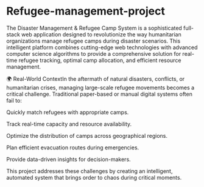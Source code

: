 ﻿# Refugee-management-project
The Disaster Management & Refugee Camp System is a sophisticated full-stack web application designed to revolutionize the way humanitarian organizations manage refugee camps during disaster scenarios. This intelligent platform combines cutting-edge web technologies with advanced computer science algorithms to provide a comprehensive solution for real-time refugee tracking, optimal camp allocation, and efficient resource management.

🌍 Real-World ContextIn the aftermath of natural disasters, conflicts, or humanitarian crises, managing large-scale refugee movements becomes a critical challenge. Traditional paper-based or manual digital systems often fail to:

Quickly match refugees with appropriate camps.

Track real-time capacity and resource availability.

Optimize the distribution of camps across geographical regions.

Plan efficient evacuation routes during emergencies.

Provide data-driven insights for decision-makers.

This project addresses these challenges by creating an intelligent, automated system that brings order to chaos during critical moments.


